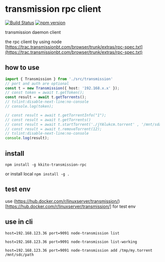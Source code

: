 
# transmission rpc client
[![Build Status](https://travis-ci.org/kkito/transmission-rpc.svg?branch=master)](https://travis-ci.org/kkito/transmission-rpc)
[![npm version](https://badge.fury.io/js/kkito-transmission-rpc.svg)](https://badge.fury.io/js/kkito-transmission-rpc)

transmission daemon client

the rpc client by using node
[https://trac.transmissionbt.com/browser/trunk/extras/rpc-spec.txt](https://trac.transmissionbt.com/browser/trunk/extras/rpc-spec.txt)




## how to use

```ts
import { Transmission } from './src/transmission'
// port and auth are optional
const t = new Transmission({ host: '192.168.x.x' });
// const token = await t.getToken();
const result = await t.getTorrents();
// tslint:disable-next-line:no-console
// console.log(token);

// const result = await t.getTorrentInfo("1");
// const result = await t.getTorrents()
// const result = await t.startTorrent('./jYAlukcm.torrent' , '/mnt/sda1/');
// const result = await t.removeTorrent(12);
// tslint:disable-next-line:no-console
console.log(result);

```

## install 

`npm install -g kkito-transmission-rpc`

or install local `npm install -g .`

## test env

use (https://hub.docker.com/r/linuxserver/transmission/)[https://hub.docker.com/r/linuxserver/transmission/] for test env


## use in cli

`host=192.168.123.36 port=9091 node-transmission list`

`host=192.168.123.36 port=9091 node-transmission list-working`

`host=192.168.123.36 port=9091 node-transmission add /tmp/my.torrent /mnt/sdc/path`
